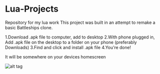# Lua-Projects
Repository for my lua work
This project was built in an attempt to remake a basic Battleships clone.

1.Download .apk file to computer, add to desktop
2.With phone plugged in, Add .apk file on the desktop to a folder on your phone (preferably Downloads)
3.Find and click and install .apk file
4.You're done!

It will be somewhere on your devices homescreen

![alt tag](https://i.gyazo.com/8045a898f9eb44e61f4faf92285aa72b.png)
